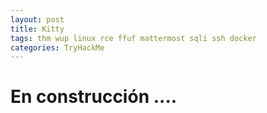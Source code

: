 ```yaml
---
layout: post
title: Kitty 
tags: thm wup linux rce ffuf mattermost sqli ssh docker
categories: TryHackMe 
---
```


# En construcción ....